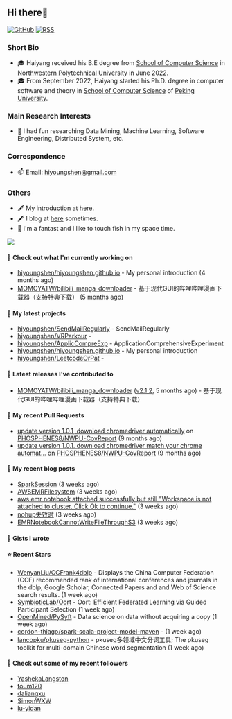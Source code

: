 ## Hi there👋
[![GitHub](https://img.shields.io/badge/dynamic/json?logo=github&label=GitHub&labelColor=495867&color=495867&query=%24.data.totalSubs&url=https%3A%2F%2Fapi.spencerwoo.com%2Fsubstats%2F%3Fsource%3Dgithub%26queryKey%3Dhayschan&style=flat-square)](https://github.com/hiyoungshen)
[![RSS](https://img.shields.io/badge/dynamic/json?logo=rss&logoColor=white&label=RSS&labelColor=95B8D1&color=95B8D1&query=%24.data.totalSubs&url=https%3A%2F%2Fapi.spencerwoo.com%2Fsubstats%2F%3Fsource%3Dfeedly%257Cinoreader%257CfeedsPub%26queryKey%3Dhttps://haysc.tech/feed.xml&style=flat-square)](https://hiyoungshen.github.io/)

### Short Bio
- 🎓 Haiyang received his B.E degree from [School of Computer Science](https://jsj.nwpu.edu.cn/) in [Northwestern Polytechnical University](https://www.nwpu.edu.cn/) in June 2022.
- 🎓 From September 2022, Haiyang started his Ph.D. degree in computer software and theory in [School of Computer Science](https://cs.pku.edu.cn/) of [Peking University](https://www.pku.edu.cn/).

### Main Research Interests
- 🌱 I had fun researching Data Mining, Machine Learning, Software Engineering, Distributed System, etc.

### Correspondence
- 📫 Email: [hiyoungshen@gmail.com](mailto:hiyoungshen@gmail.com)

### Others
- 🖋 My introduction at [here](https://intro.bestshy.top).
- 🖋 I blog at [here](https://blog.bestshy.top) sometimes.
- 🤔 I'm a fantast and I like to touch fish in my space time.

<img align="center" src="https://github-readme-stats.vercel.app/api?username=hiyoungshen&show_icons=true&icon_color=CE1D2D&text_color=718096&bg_color=ffffff&hide_title=true" />

#### 👷 Check out what I'm currently working on

- [hiyoungshen/hiyoungshen.github.io](https://github.com/hiyoungshen/hiyoungshen.github.io) - My personal introduction (4 months ago)
- [MOMOYATW/bilibili_manga_downloader](https://github.com/MOMOYATW/bilibili_manga_downloader) - 基于现代GUI的哔哩哔哩漫画下载器（支持特典下载） (5 months ago)

#### 🌱 My latest projects

- [hiyoungshen/SendMailRegularly](https://github.com/hiyoungshen/SendMailRegularly) - SendMailRegularly
- [hiyoungshen/VRParkour](https://github.com/hiyoungshen/VRParkour) - 
- [hiyoungshen/ApplicCompreExp](https://github.com/hiyoungshen/ApplicCompreExp) - ApplicationComprehensiveExperiment
- [hiyoungshen/hiyoungshen.github.io](https://github.com/hiyoungshen/hiyoungshen.github.io) - My personal introduction
- [hiyoungshen/LeetcodeOrPat](https://github.com/hiyoungshen/LeetcodeOrPat) - 

#### 🔭 Latest releases I've contributed to

- [MOMOYATW/bilibili_manga_downloader](https://github.com/MOMOYATW/bilibili_manga_downloader) ([v2.1.2](https://github.com/MOMOYATW/bilibili_manga_downloader/releases/tag/v2.1.2), 5 months ago) - 基于现代GUI的哔哩哔哩漫画下载器（支持特典下载）

#### 🔨 My recent Pull Requests

- [update version 1.0.1, download chromedriver automatically](https://github.com/PHOSPHENES8/NWPU-CovReport/pull/2) on [PHOSPHENES8/NWPU-CovReport](https://github.com/PHOSPHENES8/NWPU-CovReport) (9 months ago)
- [update version 1.0.1, download chromedriver match your chrome automat…](https://github.com/PHOSPHENES8/NWPU-CovReport/pull/1) on [PHOSPHENES8/NWPU-CovReport](https://github.com/PHOSPHENES8/NWPU-CovReport) (9 months ago)

#### 📜 My recent blog posts

- [SparkSession](https://hiyoungshen.github.io/2022/10/28/sparksession/) (3 weeks ago)
- [AWSEMRFilesystem](https://hiyoungshen.github.io/2022/10/28/web-pa-chong-de-yi-chang-chu-li/) (3 weeks ago)
- [aws emr notebook attached successfully but still &#34;Workspace is not attached to cluster. Click Ok to continue.&#34;](https://hiyoungshen.github.io/2022/10/28/aws-emr-notebook-attached-successfully-but-still-workspace-is-not-attached-to-cluster-click-ok-to-continue/) (3 weeks ago)
- [nohup失效时](https://hiyoungshen.github.io/2022/10/28/nohup-shi-xiao-shi/) (3 weeks ago)
- [EMRNotebookCannotWriteFileThroughS3](https://hiyoungshen.github.io/2022/10/28/emrnotebookcannotwritefilethroughs3/) (3 weeks ago)

#### 📓 Gists I wrote


#### ⭐ Recent Stars

- [WenyanLiu/CCFrank4dblp](https://github.com/WenyanLiu/CCFrank4dblp) - Displays the China Computer Federation (CCF) recommended rank of international conferences and journals in the dblp, Google Scholar, Connected Papers and and Web of Science search results. (1 week ago)
- [SymbioticLab/Oort](https://github.com/SymbioticLab/Oort) - Oort: Efficient Federated Learning via Guided Participant Selection (1 week ago)
- [OpenMined/PySyft](https://github.com/OpenMined/PySyft) - Data science on data without acquiring a copy (1 week ago)
- [cordon-thiago/spark-scala-project-model-maven](https://github.com/cordon-thiago/spark-scala-project-model-maven) -  (1 week ago)
- [lancopku/pkuseg-python](https://github.com/lancopku/pkuseg-python) - pkuseg多领域中文分词工具; The pkuseg toolkit for multi-domain Chinese word segmentation (1 week ago)

#### 👯 Check out some of my recent followers

- [YashekaLangston](https://github.com/YashekaLangston)
- [toum120](https://github.com/toum120)
- [daliangxu](https://github.com/daliangxu)
- [SimonWXW](https://github.com/SimonWXW)
- [lu-yidan](https://github.com/lu-yidan)


